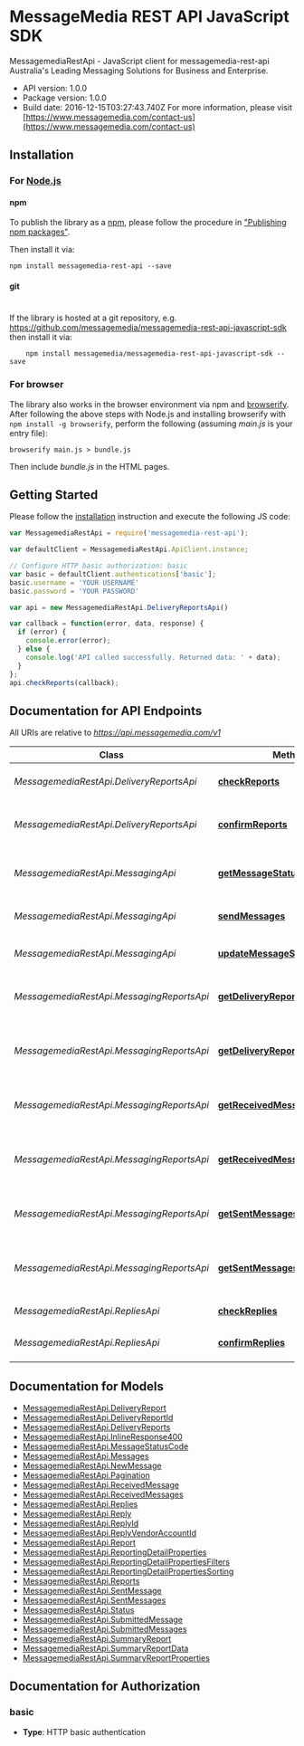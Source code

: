 # MessageMedia REST API JavaScript SDK

MessagemediaRestApi - JavaScript client for messagemedia-rest-api
Australia's Leading Messaging Solutions for Business and Enterprise.

- API version: 1.0.0
- Package version: 1.0.0
- Build date: 2016-12-15T03:27:43.740Z
For more information, please visit [https://www.messagemedia.com/contact-us](https://www.messagemedia.com/contact-us)

## Installation

### For [Node.js](https://nodejs.org/)

#### npm

To publish the library as a [npm](https://www.npmjs.com/),
please follow the procedure in ["Publishing npm packages"](https://docs.npmjs.com/getting-started/publishing-npm-packages).

Then install it via:

```shell
npm install messagemedia-rest-api --save
```

#### git
#
If the library is hosted at a git repository, e.g.
https://github.com/messagemedia/messagemedia-rest-api-javascript-sdk
then install it via:

```shell
    npm install messagemedia/messagemedia-rest-api-javascript-sdk --save
```

### For browser

The library also works in the browser environment via npm and [browserify](http://browserify.org/). After following
the above steps with Node.js and installing browserify with `npm install -g browserify`,
perform the following (assuming *main.js* is your entry file):

```shell
browserify main.js > bundle.js
```

Then include *bundle.js* in the HTML pages.

## Getting Started

Please follow the [installation](#installation) instruction and execute the following JS code:

```javascript
var MessagemediaRestApi = require('messagemedia-rest-api');

var defaultClient = MessagemediaRestApi.ApiClient.instance;

// Configure HTTP basic authorization: basic
var basic = defaultClient.authentications['basic'];
basic.username = 'YOUR USERNAME'
basic.password = 'YOUR PASSWORD'

var api = new MessagemediaRestApi.DeliveryReportsApi()

var callback = function(error, data, response) {
  if (error) {
    console.error(error);
  } else {
    console.log('API called successfully. Returned data: ' + data);
  }
};
api.checkReports(callback);

```

## Documentation for API Endpoints

All URIs are relative to *https://api.messagemedia.com/v1*

Class | Method | HTTP request | Description
------------ | ------------- | ------------- | -------------
*MessagemediaRestApi.DeliveryReportsApi* | [**checkReports**](docs/DeliveryReportsApi.md#checkReports) | **GET** /delivery_reports | Check delivery reports
*MessagemediaRestApi.DeliveryReportsApi* | [**confirmReports**](docs/DeliveryReportsApi.md#confirmReports) | **POST** /delivery_reports/confirmed | Confirm delivery reports as received
*MessagemediaRestApi.MessagingApi* | [**getMessageStatus**](docs/MessagingApi.md#getMessageStatus) | **GET** /messages/{messageId} | Get the status of a submitted message
*MessagemediaRestApi.MessagingApi* | [**sendMessages**](docs/MessagingApi.md#sendMessages) | **POST** /messages | Send one or more messages
*MessagemediaRestApi.MessagingApi* | [**updateMessageStatus**](docs/MessagingApi.md#updateMessageStatus) | **PUT** /messages/{messageId} | Cancel a scheduled message
*MessagemediaRestApi.MessagingReportsApi* | [**getDeliveryReportsDetail**](docs/MessagingReportsApi.md#getDeliveryReportsDetail) | **GET** /reporting/delivery_reports/detail | Returns a list of delivery reports
*MessagemediaRestApi.MessagingReportsApi* | [**getDeliveryReportsSummary**](docs/MessagingReportsApi.md#getDeliveryReportsSummary) | **GET** /reporting/delivery_reports/summary | Returns a summarised report of delivery reports
*MessagemediaRestApi.MessagingReportsApi* | [**getReceivedMessagesDetail**](docs/MessagingReportsApi.md#getReceivedMessagesDetail) | **GET** /reporting/received_messages/detail | Returns a list message received
*MessagemediaRestApi.MessagingReportsApi* | [**getReceivedMessagesSummary**](docs/MessagingReportsApi.md#getReceivedMessagesSummary) | **GET** /reporting/received_messages/summary | Returns a summarised report of messages received
*MessagemediaRestApi.MessagingReportsApi* | [**getSentMessagesDetail**](docs/MessagingReportsApi.md#getSentMessagesDetail) | **GET** /reporting/sent_messages/detail | Returns a list of message sent
*MessagemediaRestApi.MessagingReportsApi* | [**getSentMessagesSummary**](docs/MessagingReportsApi.md#getSentMessagesSummary) | **GET** /reporting/sent_messages/summary | Returns a summarised report of messages sent
*MessagemediaRestApi.RepliesApi* | [**checkReplies**](docs/RepliesApi.md#checkReplies) | **GET** /replies | Check replies
*MessagemediaRestApi.RepliesApi* | [**confirmReplies**](docs/RepliesApi.md#confirmReplies) | **POST** /replies/confirmed | Confirm replies as received


## Documentation for Models

 - [MessagemediaRestApi.DeliveryReport](docs/DeliveryReport.md)
 - [MessagemediaRestApi.DeliveryReportId](docs/DeliveryReportId.md)
 - [MessagemediaRestApi.DeliveryReports](docs/DeliveryReports.md)
 - [MessagemediaRestApi.InlineResponse400](docs/InlineResponse400.md)
 - [MessagemediaRestApi.MessageStatusCode](docs/MessageStatusCode.md)
 - [MessagemediaRestApi.Messages](docs/Messages.md)
 - [MessagemediaRestApi.NewMessage](docs/NewMessage.md)
 - [MessagemediaRestApi.Pagination](docs/Pagination.md)
 - [MessagemediaRestApi.ReceivedMessage](docs/ReceivedMessage.md)
 - [MessagemediaRestApi.ReceivedMessages](docs/ReceivedMessages.md)
 - [MessagemediaRestApi.Replies](docs/Replies.md)
 - [MessagemediaRestApi.Reply](docs/Reply.md)
 - [MessagemediaRestApi.ReplyId](docs/ReplyId.md)
 - [MessagemediaRestApi.ReplyVendorAccountId](docs/ReplyVendorAccountId.md)
 - [MessagemediaRestApi.Report](docs/Report.md)
 - [MessagemediaRestApi.ReportingDetailProperties](docs/ReportingDetailProperties.md)
 - [MessagemediaRestApi.ReportingDetailPropertiesFilters](docs/ReportingDetailPropertiesFilters.md)
 - [MessagemediaRestApi.ReportingDetailPropertiesSorting](docs/ReportingDetailPropertiesSorting.md)
 - [MessagemediaRestApi.Reports](docs/Reports.md)
 - [MessagemediaRestApi.SentMessage](docs/SentMessage.md)
 - [MessagemediaRestApi.SentMessages](docs/SentMessages.md)
 - [MessagemediaRestApi.Status](docs/Status.md)
 - [MessagemediaRestApi.SubmittedMessage](docs/SubmittedMessage.md)
 - [MessagemediaRestApi.SubmittedMessages](docs/SubmittedMessages.md)
 - [MessagemediaRestApi.SummaryReport](docs/SummaryReport.md)
 - [MessagemediaRestApi.SummaryReportData](docs/SummaryReportData.md)
 - [MessagemediaRestApi.SummaryReportProperties](docs/SummaryReportProperties.md)


## Documentation for Authorization


### basic

- **Type**: HTTP basic authentication

